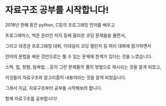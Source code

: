# 자료구조 공부를 시작합니다!

2018년 한해 동안 python, C등의 프로그래밍 언어를 배우고 

프로그래머스, 백준 온라인 저지 등에 올라온 코딩 문제들을 풀면서,

그리고 대경권 프로그래밍 대회, 이데일리 코딩 챌린지 등 여러 대회에 참가하면서

언어의 문법을 배운 것만으로는 풀 수 있는 문제에 한계가 있다는 것을 느꼈습니다.

스택, 힙, 정렬, 탐욕법....등이 그런 문제들의 풀이 방법으로 제시되는 것을 알게 되었고,

이것들이 자료구조와 알고리즘의 내용이라는 것을 알게 되었습니다.

그래서 지금, 자료구조부터 공부를 시작해보려 합니다.

함께 자료구조를 공부합시다!
